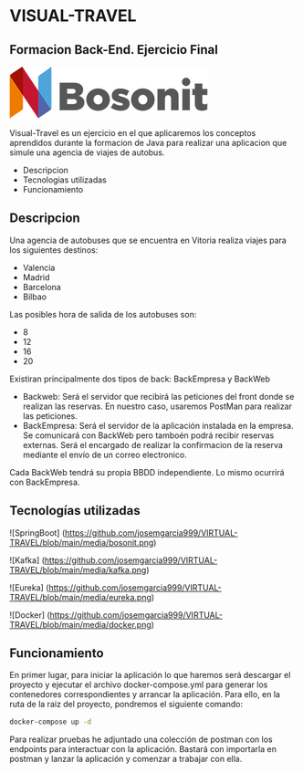 # VISUAL-TRAVEL
## Formacion Back-End. Ejercicio Final
![Imagen](https://github.com/josemgarcia999/VIRTUAL-TRAVEL/blob/main/media/bosonit.png)


Visual-Travel es un ejercicio en el que aplicaremos los conceptos aprendidos durante
la formacion de Java para realizar una aplicacion que simule una agencia de viajes de autobus.

- Descripcion
- Tecnologias utilizadas
- Funcionamiento


## Descripcion
Una agencia de autobuses que se encuentra en Vitoria realiza viajes para los siguientes destinos:
- Valencia
- Madrid
- Barcelona
- Bilbao

Las posibles hora de salida de los autobuses son:
- 8
- 12
- 16
- 20


Existiran principalmente dos tipos de back: BackEmpresa y BackWeb

- Backweb: Será el servidor que recibirá las peticiones del front donde se realizan las reservas. En nuestro caso, usaremos PostMan para realizar las peticiones.
- BackEmpresa: Será el servidor de la aplicación instalada en la empresa. Se comunicará con BackWeb pero tamboén podrá recibir reservas externas. Será el encargado de realizar la confirmacion de la reserva mediante el envío de un correo electronico.


Cada BackWeb tendrá su propia BBDD independiente. Lo mismo ocurrirá con BackEmpresa.

## Tecnologías utilizadas
![SpringBoot] (https://github.com/josemgarcia999/VIRTUAL-TRAVEL/blob/main/media/bosonit.png)


![Kafka] (https://github.com/josemgarcia999/VIRTUAL-TRAVEL/blob/main/media/kafka.png)


![Eureka] (https://github.com/josemgarcia999/VIRTUAL-TRAVEL/blob/main/media/eureka.png)


![Docker] (https://github.com/josemgarcia999/VIRTUAL-TRAVEL/blob/main/media/docker.png)


## Funcionamiento
En primer lugar, para iniciar la aplicación lo que haremos será descargar el proyecto y ejecutar el archivo docker-compose.yml para generar los contenedores correspondientes y arrancar la aplicación.
Para ello, en la ruta de la raiz del proyecto, pondremos el siguiente comando: 
```sh
docker-compose up -d
```

Para realizar pruebas he adjuntado una colección de postman con los endpoints para interactuar con la aplicación. Bastará con importarla en postman y lanzar la aplicación y comenzar a trabajar con ella.

